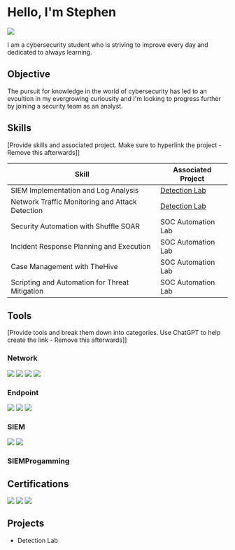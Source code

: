 # Hello, I'm Stephen
<a href="linkedin.com/in/stephen-jones-b11a81301"><img src="https://img.shields.io/badge/-LinkedIn-0072b1?&style=for-the-badge&logo=linkedin&logoColor=white" /></a>

I am a cybersecurity student who is striving to improve every day and dedicated to always learning.

## Objective

The pursuit for knowledge in the world of cybersecurity has led to an evoultion in my evergrowing curiousity and I'm looking to progress further by joining a security team as an analyst.

## Skills
[Provide skills and associated project. Make sure to hyperlink the project - Remove this afterwards]]

| Skill                                         | Associated Project         |
|-----------------------------------------------|----------------------------|
| SIEM Implementation and Log Analysis          | <a href="https://google.com">Detection Lab</a>|
| Network Traffic Monitoring and Attack Detection | <a href="https://google.com">Detection Lab</a>|
| Security Automation with Shuffle SOAR         | SOC Automation Lab|
| Incident Response Planning and Execution      | SOC Automation Lab|
| Case Management with TheHive                  | SOC Automation Lab|
| Scripting and Automation for Threat Mitigation | SOC Automation Lab|

## Tools
[Provide tools and break them down into categories. Use ChatGPT to help create the link - Remove this afterwards]]

### Network
<div>
    <img src="https://img.shields.io/badge/-Wireshark-1679A7?&style=for-the-badge&logo=Wireshark&logoColor=white" />
    <img src="https://img.shields.io/badge/-tcpdump-4cb749?&style=for-the-badge&logo=tcpdump&logoColor=white" />
    <img src="https://img.shields.io/badge/-NetworkMiner-000000?&style=for-the-badge&logo=NetworkMiner&logoColor=white" />
    <img src="https://img.shields.io/badge/-Nessus-339933?&style=for-the-badge&logo=Nessus&logoColor=white" />
</div>

### Endpoint
<div>
    <img src="https://img.shields.io/badge/-Microsoft_Defender_for_Endpoint-00A4EF?&style=for-the-badge&logo=Microsoft&logoColor=white" />
    <img src="https://img.shields.io/badge/-Sysmon-003366?&style=for-the-badge&logo=Sysmon&logoColor=white" />
    <img src="https://img.shields.io/badge/-Redline-FF0000?&style=for-the-badge&logo=Redline&logoColor=white" />
</div>

### SIEM
<div>
    <img src="https://img.shields.io/badge/-Splunk-000000?&style=for-the-badge&logo=Splunk&logoColor=white" />
    <img src="https://img.shields.io/badge/-Elastic-005571?&style=for-the-badge&logo=Elastic&logoColor=white" />
</div>

### SIEMProgamming 

## Certifications
<div>
<img src="https://img.shields.io/badge/-INE%20Certified%20Incident%20Responder-red?&style=for-the-badge&logo=INE&logoColor=white" />
<img src="https://img.shields.io/badge/-INE%20Enterprise%20Defense%20Administrator-blue?&style=for-the-badge&logo=INE&logoColor=white" />
<img src="https://img.shields.io/badge/-Google%20Cybersecurity%20Specialization-green?&style=for-the-badge&logo=google&logoColor=white" />
</div>

## Projects
- Detection Lab

